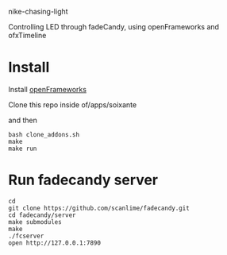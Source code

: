 nike-chasing-light

Controlling LED through fadeCandy, using openFrameworks and ofxTimeline

# Install

Install [openFrameworks](openframeworks.cc)

Clone this repo inside of/apps/soixante

and then 

```
bash clone_addons.sh
make
make run
```

# Run fadecandy server

```
cd
git clone https://github.com/scanlime/fadecandy.git
cd fadecandy/server
make submodules
make
./fcserver
open http://127.0.0.1:7890

```
